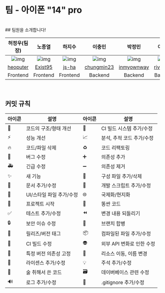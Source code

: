 # 팀 - 아이폰 "14" pro

<br />
## 팀원을 소개합니다!

| 허정우(팀장) | 노종열 | 하지수 | 이충민 | 박정민 | 이동광 |
|:--------:|:--------:|:--------:|:--------:|:--------:|:--------:|
| ![img](https://avatars.githubusercontent.com/u/58350169?v=4) | ![img](https://avatars.githubusercontent.com/u/96723716?v=4) | ![img](https://avatars.githubusercontent.com/u/103746767?v=4) | ![img](https://avatars.githubusercontent.com/u/20486170?v=4) | ![img](https://avatars.githubusercontent.com/u/90558247?v=4) | ![img](https://avatars.githubusercontent.com/u/81510864?v=4) |
| [heoputer](https://github.com/heoputer) | [Exist95](https://github.com/Exist95) | [js-ha](https://github.com/js-ha) | [chungmin23](https://github.com/chungmin23) | [inmyownway](https://github.com/inmyownway) | [riverrevir](https://github.com/riverrevir) |
| Frontend | Frontend | Frontend | Backend | Backend | Backend |


<!-- markdownlint-restore -->
<!-- prettier-ignore-end -->
<!-- ALL-CONTRIBUTORS-LIST:END -->

</br>

## 커밋 규칙
|아이콘| 설명 | 아이콘 | 설명 |
|----|---|---|---|
|🎨|코드의 구조/형태 개선|👷|CI 빌드 시스템 추가/수정|
|⚡️|성능 개선| 📈|분석, 추적 코드 추가/수정|
|🔥|코드/파일 삭제| ♻️|코드 리팩토링|
|🐛|버그 수정|➕|의존성 추가|
|🚑|긴급 수정|➖|의존성 제거|
|✨|새 기능|🔧|구성 파일 추가/삭제|
|📝|문서 추가/수정|🔨|개발 스크립트 추가/수정|
|💄|UI/스타일 파일 추가/수정|🌐|국제화/현지화|
|🎉|프로젝트 시작|💩|똥싼 코드|
|✅|테스트 추가/수정|⏪|변경 내용 되돌리기|
|🔒|보안 이슈 수정|🔀|브랜치 합병|
|🔖|릴리즈/버전 태그|📦|컴파일된 파일 추가/수정|
|💚|CI 빌드 수정|👽|외부 API 변화로 인한 수정|
|📌|특정 버전 의존성 고정|🚚|리소스 이동, 이름 변경|
|📄|라이센스 추가/수정|💡|주석 추가/수정|
|🍻|술 취해서 쓴 코드|🗃|데이버베이스 관련 수정|
|🔊|로그 추가/수정|🙈|.gitignore 추가/수정|

